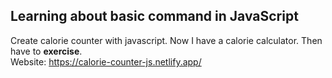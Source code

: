 **Learning about basic command in JavaScript**
--

Create calorie counter with javascript. Now I have a calorie calculator. Then  have to **exercise**.   
Website: https://calorie-counter-js.netlify.app/

